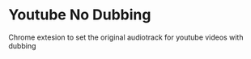 # Youtube No Dubbing

Chrome extesion to set the original audiotrack for youtube videos with dubbing
